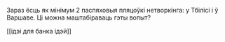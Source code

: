 Зараз ёсць як мінімум 2 паспяховыя пляцоўкі нетворкінга: у Тбілісі і ў Варшаве.
Ці можна маштабіраваць гэты вопыт?

[[ідэі для банка ідэй]]

